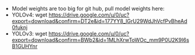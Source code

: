 - Model weights are too big for git hub, pull model weights here:
- YOLOv4: wget https://drive.google.com/u/0/uc?export=download&confirm=DT2e&id=177YY8_lGrU29WdJhVcfPvBheAd0fuknj
- YOLOv3: wget https://drive.google.com/u/0/uc?export=download&confirm=BWb2&id=1MLhXrwToWOc_mm9P0U2K9I6sB1GUHYnr
